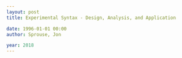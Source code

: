 ```yaml
---
layout: post
title: Experimental Syntax - Design, Analysis, and Application

date: 1996-01-01 00:00
author: Sprouse, Jon

year: 2018
---
```



